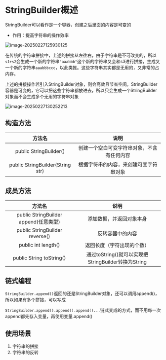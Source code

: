 # StringBuilder概述

StringBuilder可以看作是一个容器，创建之后里面的内容是可变的

- 作用：提高字符串的操作效率

![image-20250227125930125](https://pic.hibugs.net/NGBTEAM/image-20250227125930125.png)

在传统的字符串拼接中，上述的拼接从左往右，由于字符串是不可改变的，所以`s1+s2`会生成一个新的字符串`"aaabbb"`这个新的字符串又会和s3进行拼接，生成又一个新的字符串`aaabbbccc`，以此类推。这些字符串其实都是无用的，又非常的占内存。

上述的拼接操作若引入StringBuilder对象，则会高效且节省空间。StringBuilder容器是可变的，它可以把这些字符串都放进去，所以只会生成一个StringBuilder对象而不会生成多个无用的字符串对象

![image-20250227130252213](https://pic.hibugs.net/NGBTEAM/image-20250227130252213.png)

## 构造方法

|              方法名              |                    说明                    |
| :------------------------------: | :----------------------------------------: |
|      public StringBuilder()      | 创建一个空白可变字符串对象，不含有任何内容 |
| public StringBuilder(String str) |   根据字符串的内容，来创建可变字符串对象   |

## 成员方法

|                方法名                 |                        说明                         |
| :-----------------------------------: | :-------------------------------------------------: |
| public StringBuilder append(任意类型) |              添加数据，并返回对象本身               |
|    public StringBuilder reverse()     |                  反转容器中的内容                   |
|          public int length()          |             返回长度（字符出现的个数）              |
|       public String toString()        | 通过toString()就可以实现把StringBuilder转换为String |

## 链式编程

`StringBuilder.append()`返回的还是StringBuilder对象，还可以调用append()，所以如果有多个拼接，可以写成

`StringBuilder.append().append().append()...`链式变成的方式，而不用每一次append都先存入变量，再使用变量.append()

## 使用场景

1. 字符串的拼接
2. 字符串的反转
